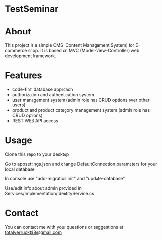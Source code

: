 # TestSeminar
# About
This project is a simple CMS (Content Managament System) for E-commerce shop. It is based on MVC (Model-View-Controller) web development framework.

# Features 
- code-first database approach 
- authorization and authentication system
- user management system (admin role has CRUD options over other users)
- product and product category management system (admin role has CRUD options)
- REST WEB API access 
# Usage
Clone this repo to your desktop

Go to appsettings.json and change DefaultConnection parameters for your local database

In console use "add-migration init" and "update-database" 

Use/edit info about admin provided in Services/Implementation/IdentityService.cs

# Contact
You can contact me with your questions or suggestions at totalverruckt88@gmail.com

